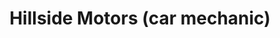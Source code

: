 ---
title: "Hillside Motors (car mechanic)"
url: /chelmsford/hillside-motors-car-mechanic/
shop: car
---